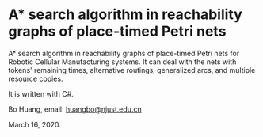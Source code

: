 # A* search algorithm in reachability graphs of place-timed Petri nets
A* search algorithm in reachability graphs of place-timed Petri nets for Robotic Cellular Manufacturing systems.
It can deal with the nets with tokens' remaining times, alternative routings, generalized arcs, and multiple resource copies.

It is written with C#. 

Bo Huang, email: huangbo@njust.edu.cn

March 16, 2020.
